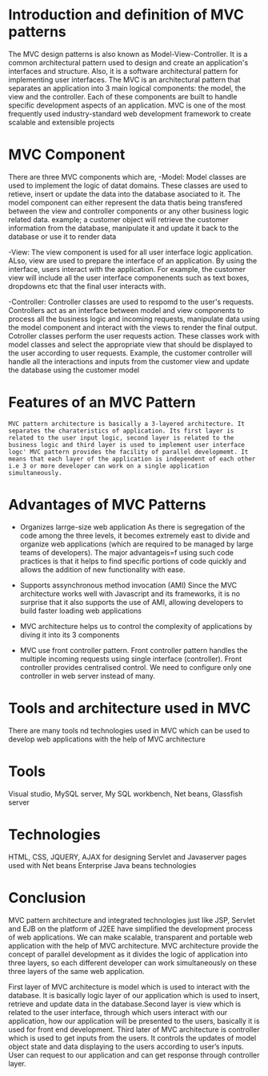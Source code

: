 # Introduction and definition of MVC patterns
  The MVC design patterns is also known as Model-View-Controller. It is a common architectural pattern used to design and create an application's interfaces and structure. Also, it is a software architectural pattern for implementing user interfaces. The MVC is an architectural pattern that separates an application into 3 main logical components: the model, the view and the controller. Each of these components are built to handle specific development aspects of an application. MVC is one of the most frequently used industry-standard web development framework to create scalable and extensible projects

  # MVC Component
  There are three MVC components which are,
  -Model: Model classes are used to implement the logic of datat domains. These classes are used to retieve, insert or update the data into the database asociated to it. The model component can either represent the data thatis being transfered between the view and controller components or any other business logic related data. example; a customer object will retrieve the customer information from the database, manipulate it and update it back to the database or use it to render data

  -View: The view component is used for all user interface logic application. ALso, view are used to prepare the interface of an application. By using the interface, users interact with the application. For example, the customer view will include all the user interface componenents such as text boxes, dropdowns etc that the final user interacts with.

  -Controller: Controller classes are used to respomd to the user's requests. Controllers act as an interface between model and view components to process all the business logic and incoming requests, manipulate data using the model component and interact with the views to render the final output. Cotroller classes perform the user requests action. These classes work with model classes and select the appropriate view that should be displayed to the user according to user requests.  Example, the customer controller will handle all the interactions and inputs from the customer view and update the database using the customer model

  # Features of an MVC Pattern
    MVC pattern architecture is basically a 3-layered architecture. It separates the charateristics of application. Its first layer is related to the user input logic, second layer is related to the business logic and third layer is used to implement user interface logc' MVC pattern provides the facility of parallel developmemt. It means that each layer of the application is independent of each other i.e 3 or more developer can work on a single application simultaneously.

# Advantages of MVC Patterns 
- Organizes larrge-size web application
    As there is segregation of the code among the three levels, it becomes extremely east to divide and organize web applications (which are required to be managed by large teams of developers). The major advantageis=f using such code practices is that it helps to find specific portions of code quickly and allows the addition of new functionality with ease.

- Supports assynchronous method invocation (AMI)
   Since the MVC architecture works well with Javascript and its frameworks, it is no surprise that it also supports the use of AMI, allowing developers to build faster loading web applications 

- MVC architecture helps us to control the complexity of applications by diving it into its 3 components 

- MVC use front controller pattern. Front controller pattern handles the multiple incoming requests using single interface (controller). Front controller provides centralised control. We need to configure only one controller in web server instead of many.

# Tools and architecture used in MVC
 There are many tools nd technologies used in MVC which can be used to develop web applications with the help of MVC architecture 

 # Tools
 Visual studio, MySQL server, My SQL workbench, Net beans, Glassfish server 

 # Technologies 
 HTML, CSS, JQUERY, AJAX for designing
Servlet and Javaserver pages used with Net beans 
Enterprise Java beans technologies

# Conclusion
MVC pattern architecture and integrated technologies just like JSP, Servlet and EJB on the platform of J2EE have simplified the development process of web applications. We can make scalable, transparent and portable web application with the help of MVC architecture. MVC architecture provide the concept of parallel development as it divides the logic of application into three layers, so each different developer can work simultaneously on these three 
layers of the same web application. 

First layer of MVC architecture is model which is used to interact with the database. It is basically logic layer of our application which is used to insert, retrieve and update data in the database.Second layer is view which is related to the user interface, through which users interact with our application, how our application will be presented to the users, basically it is used for front end development. Third later of MVC architecture is controller which is used to get inputs from the users. It controls the updates of model object state and data displaying to the users according to user’s inputs. User can request to our application and can get response through controller layer. 